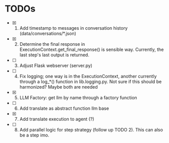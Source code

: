 # TODOs

- [x] 1. Add timestamp to messages in conversation history (data/conversations/*.json)
- [x] 2. Determine the final response in ExecutionContext.get_final_response() is sensible way. Currently, the last step's last output is returned.
- [ ] 3. Adjust Flask webserver (server.py)
- [ ] 4. Fix logging; one way is in the ExecutionContext, another currently through a log_*() function in lib.logging.py. Not sure if this should be 
harmonized? Maybe both are needed
- [x] 5. LLM Factory: get llm by name through a factory function
- [ ] 6. Add translate as abstract function llm base
- [x] 7. Add translate execution to agent (?)
- [ ] 8. Add parallel logic for step strategy (follow up TODO 2). This can also be a step imo.